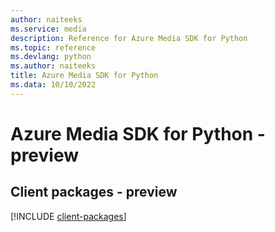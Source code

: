 ```yaml
---
author: naiteeks
ms.service: media
description: Reference for Azure Media SDK for Python
ms.topic: reference
ms.devlang: python
ms.author: naiteeks
title: Azure Media SDK for Python
ms.data: 10/10/2022
---
```

# Azure Media SDK for Python - preview

## Client packages - preview
[!INCLUDE [client-packages](media-client-index.md)]